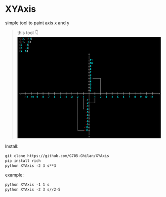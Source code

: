 # XYAxis
simple tool to paint axis x and y
> this tool 👇
![image](Screenshot_٢٠٢١١٠٠١-٠٠٥٣٢٢~2.png)


Install:
```
git clone https://github.com/G705-Ghilan/XYAxis
pip install rich
python XYAxis -2 3 s**3
```

example:
```
python XYAxis -1 1 s
python XYAxis -2 3 s//2-5
```

